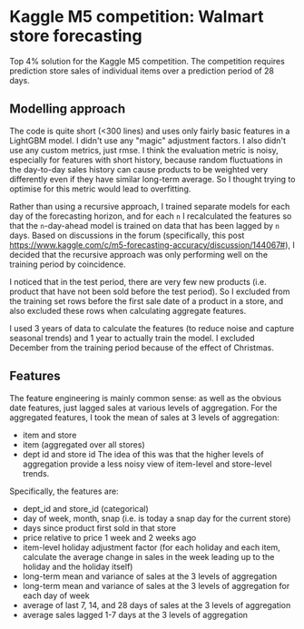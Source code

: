 # Kaggle M5 competition: Walmart store forecasting

Top 4% solution for the Kaggle M5 competition. The competition requires prediction store sales of individual
items over a prediction period of 28 days.

## Modelling approach

The code is quite short (<300 lines) and uses only fairly basic features in a LightGBM model. I didn't use any "magic" adjustment
factors. I also didn't use any custom metrics, just rmse. I think the evaluation metric is noisy, especially for features 
with short history, because random fluctuations in the day-to-day sales history can cause products to be weighted very 
differently even if they have similar long-term average. So I thought trying to optimise for this metric would lead to 
overfitting.

Rather than using a recursive approach, I trained separate models for each day of the forecasting horizon, and for each `n` I recalculated the features 
so that the `n`-day-ahead model is trained on data that has been lagged by `n` days. Based on discussions in the forum (specifically, 
this post https://www.kaggle.com/c/m5-forecasting-accuracy/discussion/144067#),
I decided that the recursive approach was only performing well on the training period by coincidence.

I noticed that in the test period, there are very few new products (i.e. product that have not been sold 
before the test period). So I excluded from the training set rows before the first sale date of a product in a 
store, and also excluded these rows when calculating aggregate features.

I used 3 years of data to calculate the features (to reduce noise and capture seasonal trends) and 1 year to actually 
train the model. I excluded December from the training period because of the effect of Christmas.

## Features 

The feature engineering is mainly common sense: as well as the obvious date features, just lagged sales at various 
levels of aggregation. For the aggregated features, I took the mean of sales at 3 levels of aggregation:
 - item and store
 - item (aggregated over all stores)
 - dept id and store id
 The idea of this was that the higher levels of aggregation provide a less noisy view of item-level and store-level trends.

Specifically, the features are:
 - dept_id and store_id (categorical)
 - day of week, month, snap (i.e. is today a snap day for the current store)
 - days since product first sold in that store
 - price relative to price 1 week and 2 weeks ago
 - item-level holiday adjustment factor (for each holiday and each item, calculate the average change in sales in the week
 leading up to the holiday and the holiday itself)
 - long-term mean and variance of sales at the 3 levels of aggregation
 - long-term mean and variance of sales at the 3 levels of aggregation for each day of week
 - average of last 7, 14, and 28 days of sales at the 3 levels of aggregation
 - average sales lagged 1-7 days at the 3 levels of aggregation
 
